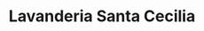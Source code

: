 ---
title: "Lavanderia Santa Cecilia"
url: /tlalnepantla/lavanderia-santa-cecilia/
shop: lavandería
---